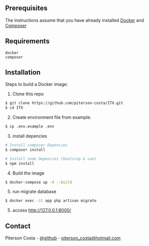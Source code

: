 Prerequisites
-----
The instructions assume that you have already installed [Docker](https://docs.docker.com/installation/) and [Composer](https://getcomposer.org/doc/00-intro.md)

## Requirements
    docker 
    composer

## Installation
Steps to build a Docker image:

1. Clone this repo
```bash
$ git clone https://github.com/piterson-costa/ITX.git
$ cd ITX
```
2. Create environment file from example:
```bash
$ cp .env.example .env
```
3. install depencies

```bash
# Install composer Depencies 
$ composer install

# Install node Depencies (bootsrap & vue)
$ npm install
```


4. Build the image
```bash
$ docker-compose up -d --build
```

5. run migrate database
```bash
$ docker exec -it app php artisan migrate
```

5. access
   http://127.0.0.1:8000/


<!-- CONTACT -->
## Contact

Piterson Costa - [@github](https://github.com/piterson-costa) - piterson_costa@hotmail.com
